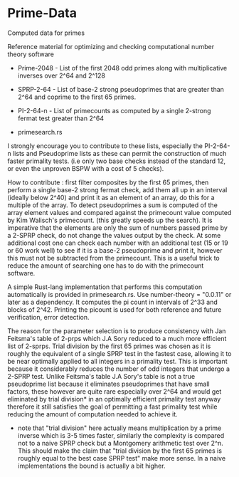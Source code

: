 # Prime-Data
Computed data for primes

Reference material for optimizing and checking computational number theory software

- Prime-2048 - List of the first 2048 odd primes along with multiplicative inverses over 2^64 and 2^128 

- SPRP-2-64 - List of base-2 strong pseudoprimes that are greater than 2^64 and  coprime to the first 65 primes. 
- PI-2-64-n - List of primecounts as computed by a single 2-strong fermat test greater than 2^64
- primesearch.rs 

I strongly encourage you to contribute to these lists, especially the PI-2-64-n lists and Pseudoprime lists as these can permit the construction of much faster primality tests. (i.e only two base checks instead of the standard 12, or even the unproven BSPW with a cost of 5 checks). 

How to contribute : first filter composites by the first 65 primes, then perform a single base-2 strong fermat check, add them all up in an interval (ideally below 2^40) and print it as an element of an array, do this for a multiple of the array. To detect pseudoprimes a sum is computed of the array element values and compared against the primecount value computed by Kim Walisch's primecount. (this greatly speeds up the search). It is imperative that the elements are only the sum of numbers passed prime by a 2-SPRP check, do not change the values output by the check. At some additional cost one can check each number with an additional test (15 or 19 or 60 work well) to see if it is a base-2 pseudoprime and print it, however this must not be subtracted from the primecount. This is a useful trick to reduce the amount of searching one has to do with the primecount software. 

A simple Rust-lang implementation that performs this computation automatically is provided in primesearch.rs. Use number-theory = "0.0.11" or later as a dependency. It computes the pi count in intervals of 2^33 and blocks of 2^42. Printing the picount is used for both reference and future verification, error detection. 

The reason for the parameter selection is to produce consistency with Jan Feitsma's table of 2-prps which J.A Sory reduced to a much more efficient list of 2-sprps. Trial division by the first 65 primes was chosen as it is roughly the equivalent of a single SPRP test in the fastest case, allowing it to be near optimally applied to all integers in a primality test. This is important because it considerably reduces the number of odd integers that undergo a 2-SPRP test. Unlike Feitsma's table J.A Sory's table is not a true pseudoprime list because it eliminates pseudoprimes that have small factors, these however are quite rare especially over 2^64 and would get eliminated by trial division* in an optimally efficient primality test anyway therefore it still satisfies the goal of permitting a fast primality test while reducing the amount of computation needed to achieve it. 

* note that "trial division"  here actually means multiplication by a prime inverse which is 3-5 times faster, similarly the complexity is compared not to a naive SPRP check but a Montgomery arithmetic test over 2^n. This should make the claim that "trial division by the first 65 primes is roughly equal to the best case SPRP test" make more sense. In a naive implementations the bound is actually a bit higher. 
